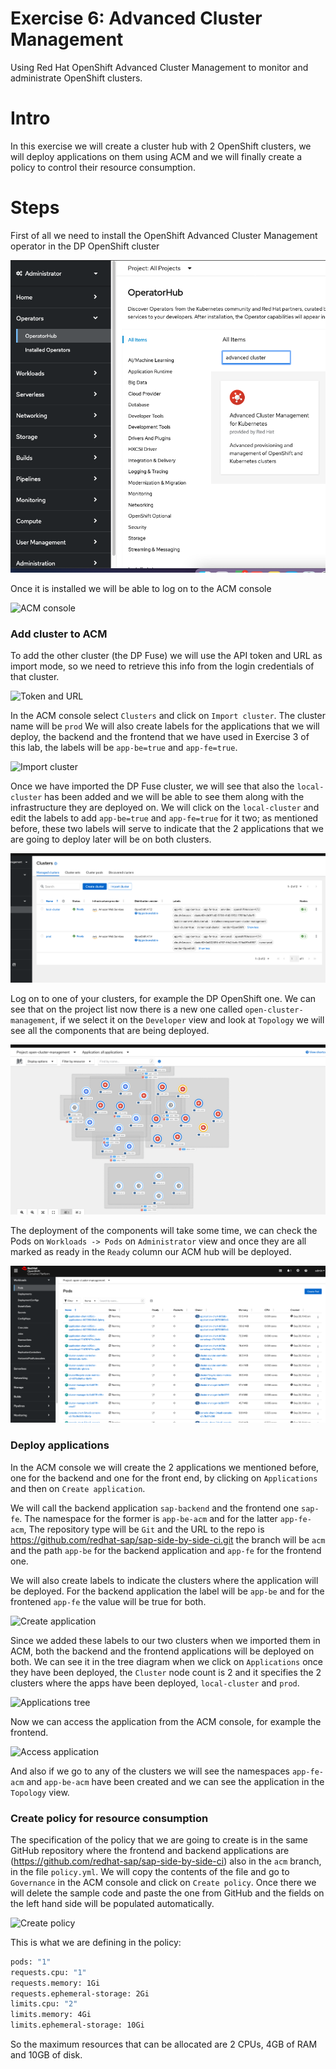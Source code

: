 # Exercise 6: Advanced Cluster Management

Using Red Hat OpenShift Advanced Cluster Management to monitor and administrate OpenShift clusters.

# Intro

In this exercise we will create a cluster hub with 2 OpenShift clusters, we will deploy applications on them using ACM and we will finally create a policy to control their resource consumption.

# Steps 

First of all we need to install the OpenShift Advanced Cluster Management operator in the DP OpenShift cluster

![ACM operator](images/acm-operator.png)

Once it is installed we will be able to log on to the ACM console

![ACM console](images/log-on-acm.gif)


### Add cluster to ACM

To add the other cluster (the DP Fuse) we will use the API token and URL as import mode, so we need to retrieve this info from the login credentials of that cluster.

![Token and URL](images/token&URL.gif)

In the ACM console select `Clusters` and click on `Import cluster`. The cluster name will be `prod` We will also create labels for the applications that we will deploy, the backend and the frontend that we have used in Exercise 3 of this lab, the labels will be `app-be=true` and `app-fe=true`.

![Import cluster](images/import-cluster.gif)

Once we have imported the DP Fuse cluster, we will see that also the `local-cluster` has been added and we will be able to see them along with the infrastructure they are deployed on. We will click on the `local-cluster` and edit the labels to add `app-be=true` and `app-fe=true` for it two; as mentioned before, these two labels will serve to indicate that the 2 applications that we are going to deploy later will be on both clusters.

![Cluster list](images/cluster-list.png)

Log on to one of your clusters, for example the DP OpenShift one. We can see that on the project list now there is a new one called `open-cluster-management`, if we select it on the `Developer` view and look at `Topology` we will see all the components that are being deployed.

![ACM components](images/acm-components.png)

The deployment of the components will take some time, we can check the Pods on `Workloads -> Pods` on `Administrator` view and once they are all marked as ready in the `Ready` column our ACM hub will be deployed.

![ACM pods](images/pods.png)

### Deploy applications

In the ACM console we will create the 2 applications we mentioned before, one for the backend and one for the front end, by clicking on `Applications` and then on `Create application`. 

We will call the backend application `sap-backend` and the frontend one `sap-fe`. The namespace for the former is `app-be-acm` and for the latter `app-fe-acm`, The repository type will be `Git` and the URL to the repo is https://github.com/redhat-sap/sap-side-by-side-ci.git the branch will be `acm` and the path `app-be` for the backend application and `app-fe` for the frontend one.

We will also create labels to indicate the clusters where the application will be deployed. For the backend application the label will be `app-be` and for the frontened `app-fe` the value will be true for both.

![Create application](images/create-application.gif)

Since we added these labels to our two clusters when we imported them in ACM, both the backend and the frontend applications will be deployed on both. We can see it in the tree diagram when we click on `Applications` once they have been deployed, the `Cluster` node count is 2 and it specifies the 2 clusters where the apps have been deployed, `local-cluster` and `prod`.

![Applications tree](images/applications-tree.gif)

Now we can access the application from the ACM console, for example the frontend.

![Access application](images/access-application.gif)

And also if we go to any of the clusters we will see the namespaces `app-fe-acm` and `app-be-acm` have been created  and we can see the application in the `Topology` view.

### Create policy for resource consumption

The specification of the policy that we are going to create is in the same GitHub repository where the frontend and backend applications are (https://github.com/redhat-sap/sap-side-by-side-ci) also in the `acm` branch, in the file `policy.yml`. We will copy the contents of the file and go to `Governance` in the ACM console and click on `Create policy`. Once there we will delete the sample code and paste the one from GitHub and the fields on the left hand side will be populated automatically.

![Create policy](images/create-policy.gif)

This is what we are defining in the policy:

```bash
pods: "1" 
requests.cpu: "1" 
requests.memory: 1Gi 
requests.ephemeral-storage: 2Gi 
limits.cpu: "2" 
limits.memory: 4Gi 
limits.ephemeral-storage: 10Gi
```

So the maximum resources that can be allocated are 2 CPUs, 4GB of RAM and 10GB of disk.
